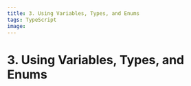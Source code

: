 ```yaml
---
title: 3. Using Variables, Types, and Enums
tags: TypeScript
image:
---
```


# 3. Using Variables, Types, and Enums
